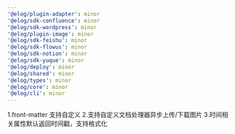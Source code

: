 ```yaml
---
'@elog/plugin-adapter': minor
'@elog/sdk-confluence': minor
'@elog/sdk-wordpress': minor
'@elog/plugin-image': minor
'@elog/sdk-feishu': minor
'@elog/sdk-flowus': minor
'@elog/sdk-notion': minor
'@elog/sdk-yuque': minor
'@elog/deploy': minor
'@elog/shared': minor
'@elog/types': minor
'@elog/core': minor
'@elog/cli': minor
---
```


1.front-matter 支持自定义 2.支持自定义文档处理器异步上传/下载图片 3.时间相关属性默认返回时间戳，支持格式化
